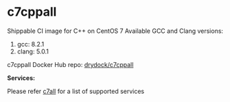 # c7cppall

Shippable CI image for C++ on CentOS 7 Available GCC and Clang versions:

   1. gcc: 8.2.1
   2. clang: 5.0.1

c7cppall Docker Hub repo: [drydock/c7cppall](https://hub.docker.com/r/drydock/c7cppall/)
  
**Services:**

Please refer [c7all](https://github.com/dry-dock/c7all) for a list of supported services
